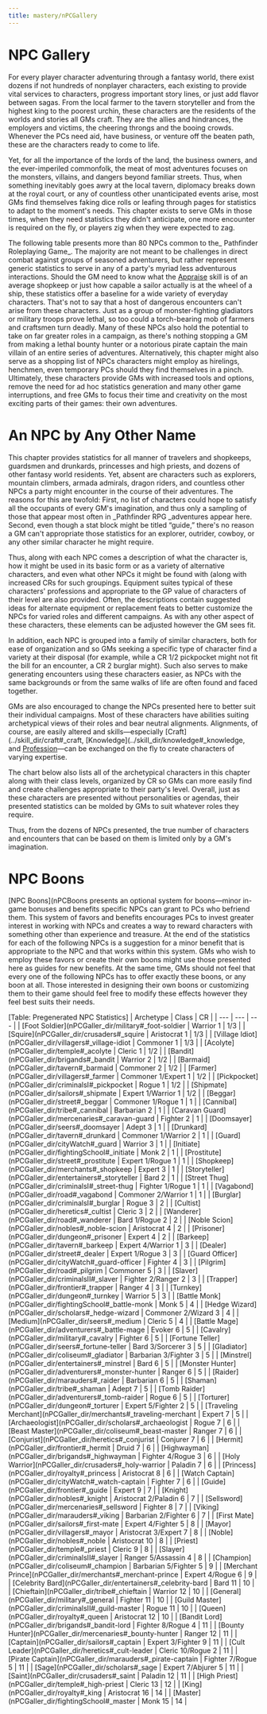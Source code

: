 ```yaml
---
title: mastery/nPCGallery
---
```

# NPC Gallery

For every player character adventuring through a fantasy world, there exist dozens if not hundreds of nonplayer characters, each existing to provide vital services to characters, progress important story lines, or just add flavor between sagas. From the local farmer to the tavern storyteller and from the highest king to the poorest urchin, these characters are the residents of the worlds and stories all GMs craft. They are the allies and hindrances, the employers and victims, the cheering throngs and the booing crowds. Whenever the PCs need aid, have business, or venture off the beaten path, these are the characters ready to come to life.

Yet, for all the importance of the lords of the land, the business owners, and the ever-imperiled commonfolk, the meat of most adventures focuses on the monsters, villains, and dangers beyond familiar streets. Thus, when something inevitably goes awry at the local tavern, diplomacy breaks down at the royal court, or any of countless other unanticipated events arise, most GMs find themselves faking dice rolls or leafing through pages for statistics to adapt to the moment's needs. This chapter exists to serve GMs in those times, when they need statistics they didn't anticipate, one more encounter is required on the fly, or players zig when they were expected to zag.

The following table presents more than 80 NPCs common to the_ Pathfinder Roleplaying Game_. The majority are not meant to be challenges in direct combat against groups of seasoned adventurers, but rather represent generic statistics to serve in any of a party's myriad less adventurous interactions. Should the GM need to know what the [Appraise](../skill_dir/appraise#_appraise) skill is of an average shopkeep or just how capable a sailor actually is at the wheel of a ship, these statistics offer a baseline for a wide variety of everyday characters. That's not to say that a host of dangerous encounters can't arise from these characters. Just as a group of monster-fighting gladiators or military troops prove lethal, so too could a torch-bearing mob of farmers and craftsmen turn deadly. Many of these NPCs also hold the potential to take on far greater roles in a campaign, as there's nothing stopping a GM from making a lethal bounty hunter or a notorious pirate captain the main villain of an entire series of adventures. Alternatively, this chapter might also serve as a shopping list of NPCs characters might employ as hirelings, henchmen, even temporary PCs should they find themselves in a pinch. Ultimately, these characters provide GMs with increased tools and options, remove the need for ad hoc statistics generation and many other game interruptions, and free GMs to focus their time and creativity on the most exciting parts of their games: their own adventures.

# An NPC by Any Other Name

This chapter provides statistics for all manner of travelers and shopkeeps, guardsmen and drunkards, princesses and high priests, and dozens of other fantasy world residents. Yet, absent are characters such as explorers, mountain climbers, armada admirals, dragon riders, and countless other NPCs a party might encounter in the course of their adventures. The reasons for this are twofold: First, no list of characters could hope to satisfy all the occupants of every GM's imagination, and thus only a sampling of those that appear most often in _Pathfinder RPG _adventures appear here. Second, even though a stat block might be titled “guide,” there's no reason a GM can't appropriate those statistics for an explorer, outrider, cowboy, or any other similar character he might require.

Thus, along with each NPC comes a description of what the character is, how it might be used in its basic form or as a variety of alternative characters, and even what other NPCs it might be found with (along with increased CRs for such groupings. Equipment suites typical of these characters' professions and appropriate to the GP value of characters of their level are also provided. Often, the descriptions contain suggested ideas for alternate equipment or replacement feats to better customize the NPCs for varied roles and different campaigns. As with any other aspect of these characters, these elements can be adjusted however the GM sees fit.

In addition, each NPC is grouped into a family of similar characters, both for ease of organization and so GMs seeking a specific type of character find a variety at their disposal (for example, while a CR 1/2 pickpocket might not fit the bill for an encounter, a CR 2 burglar might). Such also serves to make generating encounters using these characters easier, as NPCs with the same backgrounds or from the same walks of life are often found and faced together.

GMs are also encouraged to change the NPCs presented here to better suit their individual campaigns. Most of these characters have abilities suiting archetypical views of their roles and bear neutral alignments. Alignments, of course, are easily altered and skills—especially [Craft](../skill_dir/craft#_craft, [Knowledge](../skill_dir/knowledge#_knowledge, and [Profession](../skill_dir/profession#_profession)—can be exchanged on the fly to create characters of varying expertise.

The chart below also lists all of the archetypical characters in this chapter along with their class levels, organized by CR so GMs can more easily find and create challenges appropriate to their party's level. Overall, just as these characters are presented without personalities or agendas, their presented statistics can be molded by GMs to suit whatever roles they require.

Thus, from the dozens of NPCs presented, the true number of characters and encounters that can be based on them is limited only by a GM's imagination.

# NPC Boons

[NPC Boons](nPCBoons presents an optional system for boons—minor in-game bonuses and benefits specific NPCs can grant to PCs who befriend them. This system of favors and benefits encourages PCs to invest greater interest in working with NPCs and creates a way to reward characters with something other than experience and treasure. At the end of the statistics for each of the following NPCs is a suggestion for a minor benefit that is appropriate to the NPC and that works within this system. GMs who wish to employ these favors or create their own boons might use those presented here as guides for new benefits. At the same time, GMs should not feel that every one of the following NPCs has to offer exactly these boons, or any boon at all. Those interested in designing their own boons or customizing them to their game should feel free to modify these effects however they feel best suits their needs.

[Table: Pregenerated NPC Statistics]
| Archetype | Class | CR |
| --- | --- | --- |
| [Foot Soldier](nPCGaller_dir/military#_foot-soldier | Warrior 1 | 1/3 |
| [Squire](nPCGaller_dir/crusaders#_squire | Aristocrat 1 | 1/3 |
| [Village Idiot](nPCGaller_dir/villagers#_village-idiot | Commoner 1 | 1/3 |
| [Acolyte](nPCGaller_dir/temple#_acolyte | Cleric 1 | 1/2 |
| [Bandit](nPCGaller_dir/brigands#_bandit | Warrior 2 | 1/2 |
| [Barmaid](nPCGaller_dir/tavern#_barmaid | Commoner 2 | 1/2 |
| [Farmer](nPCGaller_dir/villagers#_farmer | Commoner 1/Expert 1 | 1/2 |
| [Pickpocket](nPCGaller_dir/criminalsI#_pickpocket | Rogue 1 | 1/2 |
| [Shipmate](nPCGaller_dir/sailors#_shipmate | Expert 1/Warrior 1 | 1/2 |
| [Beggar](nPCGaller_dir/street#_beggar | Commoner 1/Rogue 1 | 1 |
| [Cannibal](nPCGaller_dir/tribe#_cannibal | Barbarian 2 | 1 |
| [Caravan Guard](nPCGaller_dir/mercenaries#_caravan-guard | Fighter 2 | 1 |
| [Doomsayer](nPCGaller_dir/seers#_doomsayer | Adept 3 | 1 |
| [Drunkard](nPCGaller_dir/tavern#_drunkard | Commoner 1/Warrior 2 | 1 |
| [Guard](nPCGaller_dir/cityWatch#_guard | Warrior 3 | 1 |
| [Initiate](nPCGaller_dir/fightingSchool#_initiate | Monk 2 | 1 |
| [Prostitute](nPCGaller_dir/street#_prostitute | Expert 1/Rogue 1 | 1 |
| [Shopkeep](nPCGaller_dir/merchants#_shopkeep | Expert 3 | 1 |
| [Storyteller](nPCGaller_dir/entertainers#_storyteller | Bard 2 | 1 |
| [Street Thug](nPCGaller_dir/criminalsI#_street-thug | Fighter 1/Rogue 1 | 1 |
| [Vagabond](nPCGaller_dir/road#_vagabond | Commoner 2/Warrior 1 | 1 |
| [Burglar](nPCGaller_dir/criminalsI#_burglar | Rogue 3 | 2 |
| [Cultist](nPCGaller_dir/heretics#_cultist | Cleric 3 | 2 |
| [Wanderer](nPCGaller_dir/road#_wanderer | Bard 1/Rogue 2 | 2 |
| [Noble Scion](nPCGaller_dir/nobles#_noble-scion | Aristocrat 4 | 2 |
| [Prisoner](nPCGaller_dir/dungeon#_prisoner | Expert 4 | 2 |
| [Barkeep](nPCGaller_dir/tavern#_barkeep | Expert 4/Warrior 1 | 3 |
| [Dealer](nPCGaller_dir/street#_dealer | Expert 1/Rogue 3 | 3 |
| [Guard Officer](nPCGaller_dir/cityWatch#_guard-officer | Fighter 4 | 3 |
| [Pilgrim](nPCGaller_dir/road#_pilgrim | Commoner 5 | 3 |
| [Slaver](nPCGaller_dir/criminalsII#_slaver | Fighter 2/Ranger 2 | 3 |
| [Trapper](nPCGaller_dir/frontier#_trapper | Ranger 4 | 3 |
| [Turnkey](nPCGaller_dir/dungeon#_turnkey | Warrior 5 | 3 |
| [Battle Monk](nPCGaller_dir/fightingSchool#_battle-monk | Monk 5 | 4 |
| [Hedge Wizard](nPCGaller_dir/scholars#_hedge-wizard | Commoner 2/Wizard 3 | 4 |
| [Medium](nPCGaller_dir/seers#_medium | Cleric 5 | 4 |
| [Battle Mage](nPCGaller_dir/adventurers#_battle-mage | Evoker 6 | 5 |
| [Cavalry](nPCGaller_dir/military#_cavalry | Fighter 6 | 5 |
| [Fortune Teller](nPCGaller_dir/seers#_fortune-teller | Bard 3/Sorcerer 3 | 5 |
| [Gladiator](nPCGaller_dir/coliseum#_gladiator | Barbarian 3/Fighter 3 | 5 |
| [Minstrel](nPCGaller_dir/entertainers#_minstrel | Bard 6 | 5 |
| [Monster Hunter](nPCGaller_dir/adventurers#_monster-hunter | Ranger 6 | 5 |
| [Raider](nPCGaller_dir/marauders#_raider | Barbarian 6 | 5 |
| [Shaman](nPCGaller_dir/tribe#_shaman | Adept 7 | 5 |
| [Tomb Raider](nPCGaller_dir/adventurers#_tomb-raider | Rogue 6 | 5 |
| [Torturer](nPCGaller_dir/dungeon#_torturer | Expert 5/Fighter 2 | 5 |
| [Traveling Merchant](nPCGaller_dir/merchants#_traveling-merchant | Expert 7 | 5 |
| [Archaeologist](nPCGaller_dir/scholars#_archaeologist | Rogue 7 | 6 |
| [Beast Master](nPCGaller_dir/coliseum#_beast-master | Ranger 7 | 6 |
| [Conjurist](nPCGaller_dir/heretics#_conjurist | Conjurer 7 | 6 |
| [Hermit](nPCGaller_dir/frontier#_hermit | Druid 7 | 6 |
| [Highwayman](nPCGaller_dir/brigands#_highwayman | Fighter 4/Rogue 3 | 6 |
| [Holy Warrior](nPCGaller_dir/crusaders#_holy-warrior | Paladin 7 | 6 |
| [Princess](nPCGaller_dir/royalty#_princess | Aristocrat 8 | 6 |
| [Watch Captain](nPCGaller_dir/cityWatch#_watch-captain | Fighter 7 | 6 |
| [Guide](nPCGaller_dir/frontier#_guide | Expert 9 | 7 |
| [Knight](nPCGaller_dir/nobles#_knight | Aristocrat 2/Paladin 6 | 7 |
| [Sellsword](nPCGaller_dir/mercenaries#_sellsword | Fighter 8 | 7 |
| [Viking](nPCGaller_dir/marauders#_viking | Barbarian 2/Fighter 6 | 7 |
| [First Mate](nPCGaller_dir/sailors#_first-mate | Expert 4/Fighter 5 | 8 |
| [Mayor](nPCGaller_dir/villagers#_mayor | Aristocrat 3/Expert 7 | 8 |
| [Noble](nPCGaller_dir/nobles#_noble | Aristocrat 10 | 8 |
| [Priest](nPCGaller_dir/temple#_priest | Cleric 9 | 8 |
| [Slayer](nPCGaller_dir/criminalsII#_slayer | Ranger 5/Assassin 4 | 8 |
| [Champion](nPCGaller_dir/coliseum#_champion | Barbarian 5/Fighter 5 | 9 |
| [Merchant Prince](nPCGaller_dir/merchants#_merchant-prince | Expert 4/Rogue 6 | 9 |
| [Celebrity Bard](nPCGaller_dir/entertainers#_celebrity-bard | Bard 11 | 10 |
| [Chieftain](nPCGaller_dir/tribe#_chieftain | Warrior 12 | 10 |
| [General](nPCGaller_dir/military#_general | Fighter 11 | 10 |
| [Guild Master](nPCGaller_dir/criminalsII#_guild-master | Rogue 11 | 10 |
| [Queen](nPCGaller_dir/royalty#_queen | Aristocrat 12 | 10 |
| [Bandit Lord](nPCGaller_dir/brigands#_bandit-lord | Fighter 8/Rogue 4 | 11 |
| [Bounty Hunter](nPCGaller_dir/mercenaries#_bounty-hunter | Ranger 12 | 11 |
| [Captain](nPCGaller_dir/sailors#_captain | Expert 3/Fighter 9 | 11 |
| [Cult Leader](nPCGaller_dir/heretics#_cult-leader | Cleric 10/Rogue 2 | 11 |
| [Pirate Captain](nPCGaller_dir/marauders#_pirate-captain | Fighter 7/Rogue 5 | 11 |
| [Sage](nPCGaller_dir/scholars#_sage | Expert 7/Abjurer 5 | 11 |
| [Saint](nPCGaller_dir/crusaders#_saint | Paladin 12 | 11 |
| [High Priest](nPCGaller_dir/temple#_high-priest | Cleric 13 | 12 |
| [King](nPCGaller_dir/royalty#_king | Aristocrat 16 | 14 |
| [Master](nPCGaller_dir/fightingSchool#_master | Monk 15 | 14 |

